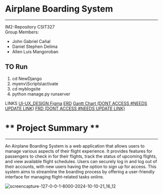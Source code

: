 # **Airplane Boarding System**

---

IM2-Repository CSIT327  
Group Members: 
- John Gabriel Cañal
- Daniel Stephen Delima
- Allen Luis Mangoroban  



## **TO Run**
1. cd NewDjango
2. myenv\Scripts\activate
3. cd myblogsite
4. python manage.py runserver

LINKS
[UI-UX_DESIGN Figma](https://www.figma.com/design/0e5BfOdvtAELFK7U6jpDsq/Tripma---Flight-booking-web-app-(Community)?node-id=740-19142&node-type=canvas&t=QmWufvuFsKdPfEj8-0)
[ERD](https://drive.google.com/file/d/1WhFnhzwXh_JXbuH18tJD9ri-ZCCkUzlR/view)
[Gantt Chart (DONT ACCESS #NEEDS UPDATE LINK)](https://www.canva.com/design/DAGRddDRy3Y/X8VenPe8f68Lr2Fgo6eRmQ/edit)
[FRD (DONT ACCESS #NEEDS UPDATE LINK)](https://www.canva.com/design/DAGO7lpnNZg/9ZhqjOaX9rZwcGhNJXZN8Q/edit)

# ** Project Summary **
---
An Airplane Boarding System is a web application that allows users to manage various aspects of their flight experience. It provides features for passengers to check in for their flights, track the status of upcoming flights, and view available flight schedules. Users can securely log in and log out of their accounts, with new users having the option to sign up for access. This system aims to streamline the boarding process by offering a user-friendly interface for managing flight-related tasks online.

![screencapture-127-0-0-1-8000-2024-10-10-21_16_12](https://github.com/user-attachments/assets/2a9f1865-6907-4c1c-9615-69a093a93198)

